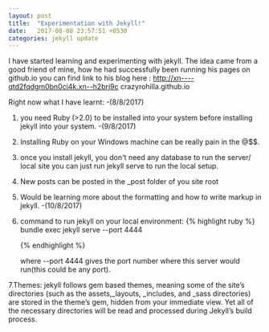 ```yaml
---
layout: post
title:  "Experimentation with Jekyll!"
date:   2017-08-08 23:57:51 +0530
categories: jekyll update
---
```

I have started learning and experimenting with jekyll.
The idea came from a good friend of mine, how he had successfully been running his pages on
github.io you can find link to his blog here : http://xn----qtd2fqdgm0bn0ci4k.xn--h2brj9c
crazyrohilla.github.io


Right now what I have learnt:
-(8/8/2017)
1. you need Ruby (>2.0)  to be installed into your system before installing jekyll into your system.
-(9/8/2017)
2. Installing Ruby on your Windows machine can be really pain in the @$$.
3. once you install jekyll, you don't need any database to run the server/ local site
you can   just run jekyll serve to run the local setup.
4. New posts can be posted in the _post folder of you site root
5. Would be learning more about the formatting and how to write markup in jekyll.
-(10/8/2017)
6. command to run jekyll on your local environment:
   {% highlight ruby %}
    bundle exec jekyll serve --port 4444 
      
   {% endhighlight %}

    where --port 4444 gives the port number where this server would run(this could be any port).



7.Themes: jekyll follows gem based themes, meaning some of the site’s directories 
(such as the assets,_layouts, _includes, and _sass directories) are stored in
 the theme’s gem, hidden from your immediate view.
 Yet all of the necessary directories will be read and processed during Jekyll’s build process.

